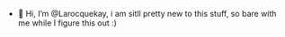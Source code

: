 - 👋 Hi, I’m @Larocquekay, i am sitll pretty new to this stuff, so bare with me while I figure this out :)

<!---
Larocquekay/Larocquekay is a ✨ special ✨ repository because its `README.md` (this file) appears on your GitHub profile.
You can click the Preview link to take a look at your changes.
--->

